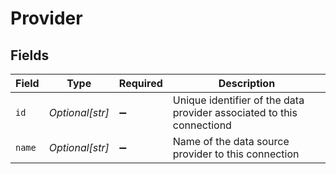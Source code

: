 # Provider


## Fields

| Field                                                                 | Type                                                                  | Required                                                              | Description                                                           |
| --------------------------------------------------------------------- | --------------------------------------------------------------------- | --------------------------------------------------------------------- | --------------------------------------------------------------------- |
| `id`                                                                  | *Optional[str]*                                                       | :heavy_minus_sign:                                                    | Unique identifier of the data provider associated to this connectiond |
| `name`                                                                | *Optional[str]*                                                       | :heavy_minus_sign:                                                    | Name of the data source provider to this connection                   |
